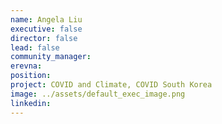 ```yaml
---
name: Angela Liu
executive: false
director: false
lead: false
community_manager:  
erevna:   
position:  
project: COVID and Climate, COVID South Korea
image: ../assets/default_exec_image.png
linkedin: 
---
```

